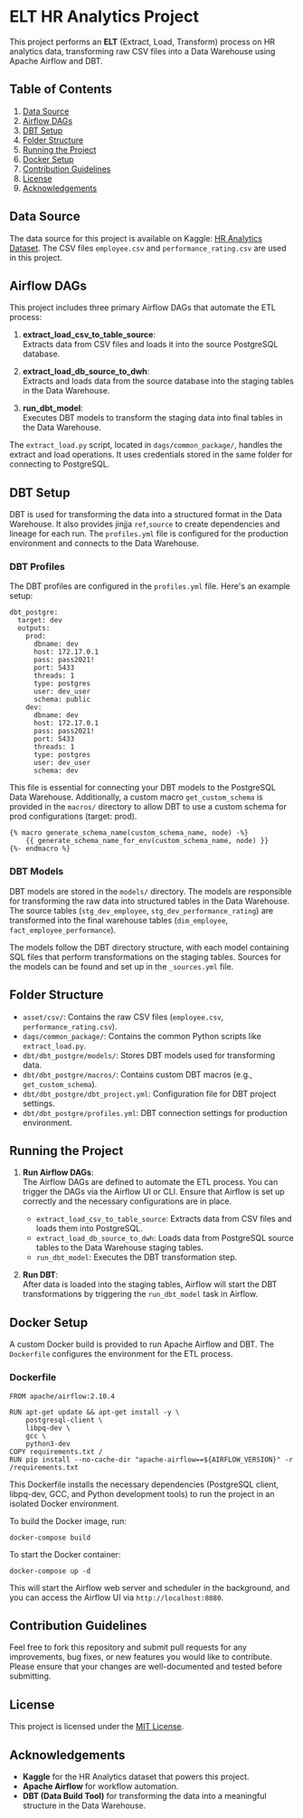 # ELT HR Analytics Project

This project performs an **ELT** (Extract, Load, Transform) process on HR analytics data, transforming raw CSV files into a Data Warehouse using Apache Airflow and DBT.

## Table of Contents

1. [Data Source](#data-source)
2. [Airflow DAGs](#airflow-dags)
3. [DBT Setup](#dbt-setup)
4. [Folder Structure](#folder-structure)
5. [Running the Project](#running-the-project)
6. [Docker Setup](#docker-setup)
7. [Contribution Guidelines](#contribution-guidelines)
8. [License](#license)
9. [Acknowledgements](#acknowledgements)

## Data Source

The data source for this project is available on Kaggle: [HR Analytics Dataset](https://www.kaggle.com/datasets/davidafolayan/hr-analytics?select=PerformanceRating.csv). The CSV files `employee.csv` and `performance_rating.csv` are used in this project.

## Airflow DAGs

This project includes three primary Airflow DAGs that automate the ETL process:

1. **extract_load_csv_to_table_source**:  
   Extracts data from CSV files and loads it into the source PostgreSQL database.
   
2. **extract_load_db_source_to_dwh**:  
   Extracts and loads data from the source database into the staging tables in the Data Warehouse.
   
3. **run_dbt_model**:  
   Executes DBT models to transform the staging data into final tables in the Data Warehouse.

The `extract_load.py` script, located in `dags/common_package/`, handles the extract and load operations. It uses credentials stored in the same folder for connecting to PostgreSQL.

## DBT Setup

DBT is used for transforming the data into a structured format in the Data Warehouse. It also provides jinjja `ref`,`source` to create dependencies and lineage for each run. The `profiles.yml` file is configured for the production environment and connects to the Data Warehouse.

### DBT Profiles

The DBT profiles are configured in the `profiles.yml` file. Here's an example setup:

```
dbt_postgre:
  target: dev
  outputs:
    prod:
      dbname: dev
      host: 172.17.0.1
      pass: pass2021!
      port: 5433
      threads: 1
      type: postgres
      user: dev_user
      schema: public
    dev:
      dbname: dev
      host: 172.17.0.1
      pass: pass2021!
      port: 5433
      threads: 1
      type: postgres
      user: dev_user
      schema: dev
```

This file is essential for connecting your DBT models to the PostgreSQL Data Warehouse. Additionally, a custom macro `get_custom_schema` is provided in the `macros/` directory to allow DBT to use a custom schema for prod configurations (target: prod).

```
{% macro generate_schema_name(custom_schema_name, node) -%}
    {{ generate_schema_name_for_env(custom_schema_name, node) }}
{%- endmacro %}
```

### DBT Models

DBT models are stored in the `models/` directory. The models are responsible for transforming the raw data into structured tables in the Data Warehouse. The source tables (`stg_dev_employee`, `stg_dev_performance_rating`) are transformed into the final warehouse tables (`dim_employee`, `fact_employee_performance`).

The models follow the DBT directory structure, with each model containing SQL files that perform transformations on the staging tables. Sources for the models can be found and set up in the `_sources.yml` file.

## Folder Structure

- `asset/csv/`: Contains the raw CSV files (`employee.csv`, `performance_rating.csv`).
- `dags/common_package/`: Contains the common Python scripts like `extract_load.py`.
- `dbt/dbt_postgre/models/`: Stores DBT models used for transforming data.
- `dbt/dbt_postgre/macros/`: Contains custom DBT macros (e.g., `get_custom_schema`).
- `dbt/dbt_postgre/dbt_project.yml`: Configuration file for DBT project settings.
- `dbt/dbt_postgre/profiles.yml`: DBT connection settings for production environment.

## Running the Project

1. **Run Airflow DAGs**:  
   The Airflow DAGs are defined to automate the ETL process. You can trigger the DAGs via the Airflow UI or CLI. Ensure that Airflow is set up correctly and the necessary configurations are in place.
   
   - `extract_load_csv_to_table_source`: Extracts data from CSV files and loads them into PostgreSQL.
   - `extract_load_db_source_to_dwh`: Loads data from PostgreSQL source tables to the Data Warehouse staging tables.
   - `run_dbt_model`: Executes the DBT transformation step.

2. **Run DBT**:  
   After data is loaded into the staging tables, Airflow will start the DBT transformations by triggering the `run_dbt_model` task in Airflow.

## Docker Setup

A custom Docker build is provided to run Apache Airflow and DBT. The `Dockerfile` configures the environment for the ETL process.

### Dockerfile
```
FROM apache/airflow:2.10.4

RUN apt-get update && apt-get install -y \
    postgresql-client \
    libpq-dev \
    gcc \
    python3-dev
COPY requirements.txt /
RUN pip install --no-cache-dir "apache-airflow==${AIRFLOW_VERSION}" -r /requirements.txt
```

This Dockerfile installs the necessary dependencies (PostgreSQL client, libpq-dev, GCC, and Python development tools) to run the project in an isolated Docker environment.

To build the Docker image, run:
```
docker-compose build
```

To start the Docker container:
```
docker-compose up -d
```

This will start the Airflow web server and scheduler in the background, and you can access the Airflow UI via `http://localhost:8080`.

## Contribution Guidelines
Feel free to fork this repository and submit pull requests for any improvements, bug fixes, or new features you would like to contribute. Please ensure that your changes are well-documented and tested before submitting.

## License
This project is licensed under the [MIT License](LICENSE).

## Acknowledgements
- **Kaggle** for the HR Analytics dataset that powers this project.
- **Apache Airflow** for workflow automation.
- **DBT (Data Build Tool)** for transforming the data into a meaningful structure in the Data Warehouse.
